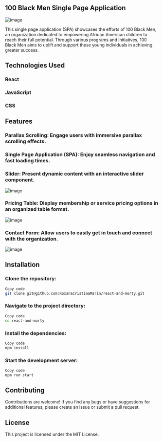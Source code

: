 ## 100 Black Men Single Page Application


![image](https://github.com/RoxanaCristinaMarin/react-for-a-cause/assets/113606968/71ee950c-0710-4cfc-9eef-b14b6c7c3d13)

This single page application (SPA) showcases the efforts of 100 Black Men, an organization dedicated to empowering African American children to reach their full potential. Through various programs and initiatives, 100 Black Men aims to uplift and support these young individuals in achieving greater success.


## Technologies Used


### React
### JavaScript
### CSS


## Features


### Parallax Scrolling: Engage users with immersive parallax scrolling effects.
### Single Page Application (SPA): Enjoy seamless navigation and fast loading times.
### Slider: Present dynamic content with an interactive slider component.

![image](https://github.com/RoxanaCristinaMarin/react-for-a-cause/assets/113606968/4ba6febe-a3b6-4bdc-abba-34566d524a03)

### Pricing Table: Display membership or service pricing options in an organized table format.

![image](https://github.com/RoxanaCristinaMarin/react-for-a-cause/assets/113606968/ab170120-5390-41c5-86d9-466fc0d1de95)

### Contact Form: Allow users to easily get in touch and connect with the organization.

![image](https://github.com/RoxanaCristinaMarin/react-for-a-cause/assets/113606968/9b1e518a-9342-439c-b958-a56f145c1ecf)



## Installation


### Clone the repository:

```bash
Copy code
git clone git@github.com:RoxanaCristinaMarin/react-and-morty.git
```

### Navigate to the project directory:

```bash
Copy code
cd react-and-morty
```

### Install the dependencies:

```bash
Copy code
npm install
```

### Start the development server:

```bash
Copy code
npm run start
```

## Contributing
Contributions are welcome! If you find any bugs or have suggestions for additional features, please create an issue or submit a pull request.

## License
This project is licensed under the MIT License.
